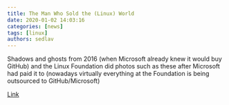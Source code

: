 ```yaml
---
title: The Man Who Sold the (Linux) World 
date: 2020-01-02 14:03:16
categories: [news]
tags: [linux]
authors: sedlav
---
```


Shadows and ghosts from 2016 (when Microsoft already knew it would buy GitHub) and the Linux Foundation did photos such as these after Microsoft had paid it to (nowadays virtually everything at the Foundation is being outsourced to GitHub/Microsoft)

[Link](http://techrights.org/2020/01/01/zemlin-sold-the-linux-world/)
